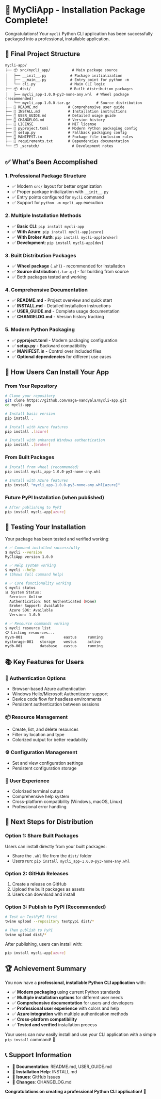 # 🎉 MyCliApp - Installation Package Complete!

Congratulations! Your `mycli` Python CLI application has been successfully packaged into a professional, installable application.

## 📁 Final Project Structure

```
mycli-app/
├── 📦 src/mycli_app/          # Main package source
│   ├── __init__.py           # Package initialization
│   ├── __main__.py           # Entry point for python -m
│   └── cli.py                # Main CLI logic
├── 📦 dist/                  # Built distribution packages
│   ├── mycli_app-1.0.0-py3-none-any.whl  # Wheel package (recommended)
│   └── mycli_app-1.0.0.tar.gz            # Source distribution
├── 📄 README.md              # Comprehensive user guide
├── 📄 INSTALL.md             # Installation instructions
├── 📄 USER_GUIDE.md          # Detailed usage guide
├── 📄 CHANGELOG.md           # Version history
├── 📄 LICENSE                # MIT license
├── 📄 pyproject.toml         # Modern Python packaging config
├── 📄 setup.py               # Fallback packaging config
├── 📄 MANIFEST.in            # Package file inclusion rules
├── 📄 requirements.txt       # Dependencies documentation
└── 🗂️ _scratch/               # Development notes
```

## ✅ What's Been Accomplished

### 1. **Professional Package Structure**
- ✅ Modern `src/` layout for better organization
- ✅ Proper package initialization with `__init__.py`
- ✅ Entry points configured for `mycli` command
- ✅ Support for `python -m mycli_app` execution

### 2. **Multiple Installation Methods**
- ✅ **Basic CLI**: `pip install mycli-app`
- ✅ **With Azure**: `pip install mycli-app[azure]` 
- ✅ **With Broker Auth**: `pip install mycli-app[broker]`
- ✅ **Development**: `pip install mycli-app[dev]`

### 3. **Built Distribution Packages**
- ✅ **Wheel package** (`.whl`) - recommended for installation
- ✅ **Source distribution** (`.tar.gz`) - for building from source
- ✅ Both packages tested and working

### 4. **Comprehensive Documentation**
- ✅ **README.md** - Project overview and quick start
- ✅ **INSTALL.md** - Detailed installation instructions
- ✅ **USER_GUIDE.md** - Complete usage documentation
- ✅ **CHANGELOG.md** - Version history tracking

### 5. **Modern Python Packaging**
- ✅ **pyproject.toml** - Modern packaging configuration
- ✅ **setup.py** - Backward compatibility
- ✅ **MANIFEST.in** - Control over included files
- ✅ **Optional dependencies** for different use cases

## 🚀 How Users Can Install Your App

### From Your Repository
```bash
# Clone your repository
git clone https://github.com/naga-nandyala/mycli-app.git
cd mycli-app

# Install basic version
pip install .

# Install with Azure features
pip install .[azure]

# Install with enhanced Windows authentication
pip install .[broker]
```

### From Built Packages
```bash
# Install from wheel (recommended)
pip install mycli_app-1.0.0-py3-none-any.whl

# Install with Azure features
pip install "mycli_app-1.0.0-py3-none-any.whl[azure]"
```

### Future PyPI Installation (when published)
```bash
# After publishing to PyPI
pip install mycli-app[azure]
```

## 🧪 Testing Your Installation

Your package has been tested and verified working:

```bash
# ✅ Command installed successfully
$ mycli --version
MyCliApp version 1.0.0

# ✅ Help system working
$ mycli --help
# (Shows full command help)

# ✅ Core functionality working
$ mycli status
📊 System Status:
  Service: Online
  Authentication: Not Authenticated (None)
  Broker Support: Available
  Azure SDK: Available
  Version: 1.0.0

# ✅ Resource commands working
$ mycli resource list
📋 Listing resources...
myvm-001        vm         eastus     running
mystorage-001   storage    westus     active
mydb-001        database   eastus     running
```

## 📚 Key Features for Users

### 🔐 **Authentication Options**
- Browser-based Azure authentication
- Windows Hello/Microsoft Authenticator support
- Device code flow for headless environments
- Persistent authentication between sessions

### 📦 **Resource Management**
- Create, list, and delete resources
- Filter by location and type
- Colorized output for better readability

### ⚙️ **Configuration Management**
- Set and view configuration settings
- Persistent configuration storage

### 🎨 **User Experience**
- Colorized terminal output
- Comprehensive help system
- Cross-platform compatibility (Windows, macOS, Linux)
- Professional error handling

## 🔄 Next Steps for Distribution

### Option 1: Share Built Packages
Users can install directly from your built packages:
- Share the `.whl` file from the `dist/` folder
- Users run: `pip install mycli_app-1.0.0-py3-none-any.whl`

### Option 2: GitHub Releases
1. Create a release on GitHub
2. Upload the built packages as assets
3. Users can download and install

### Option 3: Publish to PyPI (Recommended)
```bash
# Test on TestPyPI first
twine upload --repository testpypi dist/*

# Then publish to PyPI
twine upload dist/*
```

After publishing, users can install with:
```bash
pip install mycli-app[azure]
```

## 🏆 Achievement Summary

You now have a **professional, installable Python CLI application** with:

- ✅ **Modern packaging** using current Python standards
- ✅ **Multiple installation options** for different user needs
- ✅ **Comprehensive documentation** for users and developers
- ✅ **Professional user experience** with colors and help
- ✅ **Azure integration** with multiple authentication methods
- ✅ **Cross-platform compatibility**
- ✅ **Tested and verified** installation process

Your users can now easily install and use your CLI application with a simple `pip install` command! 🎉

## 📞 Support Information

- 📖 **Documentation**: README.md, USER_GUIDE.md
- 🔧 **Installation Help**: INSTALL.md
- 🐛 **Issues**: GitHub Issues
- 📝 **Changes**: CHANGELOG.md

**Congratulations on creating a professional Python CLI application!** 🚀
